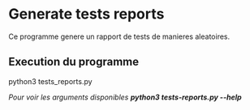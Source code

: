 # Generate tests reports 
Ce programme genere un rapport de tests de manieres aleatoires.

## Execution du programme
python3 tests_reports.py

_Pour voir les arguments disponibles **python3 tests-reports.py --help**_
